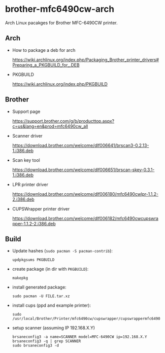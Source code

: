 # brother-mfc6490cw-arch
Arch Linux pacakges for Brother MFC-6490CW printer.

## Arch

* How to package a deb for arch

  https://wiki.archlinux.org/index.php/Packaging_Brother_printer_drivers#Preparing_a_PKGBUILD_for_.DEB

* PKGBUILD

  https://wiki.archlinux.org/index.php/PKGBUILD
  

## Brother

* Support page

  https://support.brother.com/g/b/producttop.aspx?c=us&lang=en&prod=mfc6490cw_all

* Scanner driver

  https://download.brother.com/welcome/dlf006641/brscan3-0.2.13-1.i386.deb

* Scan key tool

  https://download.brother.com/welcome/dlf006651/brscan-skey-0.3.1-1.i386.deb

* LPR printer driver

  https://download.brother.com/welcome/dlf006180/mfc6490cwlpr-1.1.2-2.i386.deb

* CUPSWrapper printer driver

  https://download.brother.com/welcome/dlf006182/mfc6490cwcupswrapper-1.1.2-2.i386.deb


## Build

* Update hashes (`sudo pacman -S pacman-contrib`):

  ```
  updpkgsums PKGBUILD
  ```

* create package (in dir with `PKGBUILD`):

  ```
  makepkg
  ```

* install generated package:

  ```
  sudo pacman -U FILE.tar.xz
  ```

* install cups (ppd and example printer):

  ```
  sudo /usr/local/Brother/Printer/mfc6490cw/cupswrapper/cupswrappermfc6490cw
  ```

* setup scanner (assuming IP 192.168.X.Y)

  ```
  brsaneconfig3 -a name=SCANNER model=MFC-6490CW ip=192.168.X.Y
  brsaneconfig3 -q | grep SCANNER
  sudo brsaneconfig3 -d
  ```

